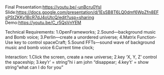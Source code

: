 Final Presentation:https://youtu.be/-unBcru0YsI
Slide:https://docs.google.com/presentation/d/1EsSB8T6LQ0dmf6WpZfn8EFsPStZKKy1BcR7dJ4oUtcQ/edit?usp=sharing
Demo:https://youtu.be/C_r5QsVnYEM


Technical Requirements:
1.OpenFrameworks;
2.Sound—background music and Bomb voice;
3.Perlin—create a unordered universe;
4.Matrix Function-Use key to control spaceCraft;
5.Sound FFTs—sound wave of background music and bomb voice
6.Current time clock;


Interaction:
1.Click the screen, create a new universe;
2.key ‘X, Y, Z’ control the spaceship;
3.key’r’ = string”hi i am john “disappear;
4.key’t’ = show string”what can I do for you”
